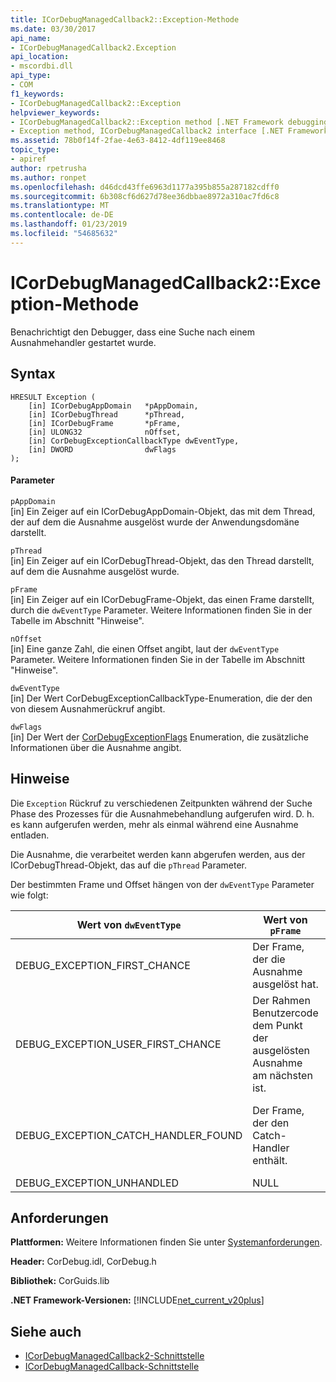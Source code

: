 ```yaml
---
title: ICorDebugManagedCallback2::Exception-Methode
ms.date: 03/30/2017
api_name:
- ICorDebugManagedCallback2.Exception
api_location:
- mscordbi.dll
api_type:
- COM
f1_keywords:
- ICorDebugManagedCallback2::Exception
helpviewer_keywords:
- ICorDebugManagedCallback2::Exception method [.NET Framework debugging]
- Exception method, ICorDebugManagedCallback2 interface [.NET Framework debugging]
ms.assetid: 78b0f14f-2fae-4e63-8412-4df119ee8468
topic_type:
- apiref
author: rpetrusha
ms.author: ronpet
ms.openlocfilehash: d46dcd43ffe6963d1177a395b855a287182cdff0
ms.sourcegitcommit: 6b308cf6d627d78ee36dbbae8972a310ac7fd6c8
ms.translationtype: MT
ms.contentlocale: de-DE
ms.lasthandoff: 01/23/2019
ms.locfileid: "54685632"
---
```

# <a name="icordebugmanagedcallback2exception-method"></a>ICorDebugManagedCallback2::Exception-Methode
Benachrichtigt den Debugger, dass eine Suche nach einem Ausnahmehandler gestartet wurde.  
  
## <a name="syntax"></a>Syntax  
  
```  
HRESULT Exception (  
    [in] ICorDebugAppDomain   *pAppDomain,  
    [in] ICorDebugThread      *pThread,  
    [in] ICorDebugFrame       *pFrame,  
    [in] ULONG32              nOffset,  
    [in] CorDebugExceptionCallbackType dwEventType,  
    [in] DWORD                dwFlags  
);  
```  
  
#### <a name="parameters"></a>Parameter  
 `pAppDomain`  
 [in] Ein Zeiger auf ein ICorDebugAppDomain-Objekt, das mit dem Thread, der auf dem die Ausnahme ausgelöst wurde der Anwendungsdomäne darstellt.  
  
 `pThread`  
 [in] Ein Zeiger auf ein ICorDebugThread-Objekt, das den Thread darstellt, auf dem die Ausnahme ausgelöst wurde.  
  
 `pFrame`  
 [in] Ein Zeiger auf ein ICorDebugFrame-Objekt, das einen Frame darstellt, durch die `dwEventType` Parameter. Weitere Informationen finden Sie in der Tabelle im Abschnitt "Hinweise".  
  
 `nOffset`  
 [in] Eine ganze Zahl, die einen Offset angibt, laut der `dwEventType` Parameter. Weitere Informationen finden Sie in der Tabelle im Abschnitt "Hinweise".  
  
 `dwEventType`  
 [in] Der Wert CorDebugExceptionCallbackType-Enumeration, die der den von diesem Ausnahmerückruf angibt.  
  
 `dwFlags`  
 [in] Der Wert der [CorDebugExceptionFlags](../../../../docs/framework/unmanaged-api/debugging/cordebugexceptionflags-enumeration.md) Enumeration, die zusätzliche Informationen über die Ausnahme angibt.  
  
## <a name="remarks"></a>Hinweise  
 Die `Exception` Rückruf zu verschiedenen Zeitpunkten während der Suche Phase des Prozesses für die Ausnahmebehandlung aufgerufen wird. D. h. es kann aufgerufen werden, mehr als einmal während eine Ausnahme entladen.  
  
 Die Ausnahme, die verarbeitet werden kann abgerufen werden, aus der ICorDebugThread-Objekt, das auf die `pThread` Parameter.  
  
 Der bestimmten Frame und Offset hängen von der `dwEventType` Parameter wie folgt:  
  
|Wert von `dwEventType`|Wert von `pFrame`|Wert von `nOffset`|  
|----------------------------|-----------------------|------------------------|  
|DEBUG_EXCEPTION_FIRST_CHANCE|Der Frame, der die Ausnahme ausgelöst hat.|Der Anweisungszeiger im Frame.|  
|DEBUG_EXCEPTION_USER_FIRST_CHANCE|Der Rahmen Benutzercode dem Punkt der ausgelösten Ausnahme am nächsten ist.|Der Anweisungszeiger im Frame.|  
|DEBUG_EXCEPTION_CATCH_HANDLER_FOUND|Der Frame, der den Catch-Handler enthält.|Der Microsoft intermediate Language (MSIL)-Offset des Anfangs des Catch-Handler.|  
|DEBUG_EXCEPTION_UNHANDLED|NULL|Ist nicht definiert.|  
  
## <a name="requirements"></a>Anforderungen  
 **Plattformen:** Weitere Informationen finden Sie unter [Systemanforderungen](../../../../docs/framework/get-started/system-requirements.md).  
  
 **Header:** CorDebug.idl, CorDebug.h  
  
 **Bibliothek:** CorGuids.lib  
  
 **.NET Framework-Versionen:** [!INCLUDE[net_current_v20plus](../../../../includes/net-current-v20plus-md.md)]  
  
## <a name="see-also"></a>Siehe auch
- [ICorDebugManagedCallback2-Schnittstelle](../../../../docs/framework/unmanaged-api/debugging/icordebugmanagedcallback2-interface.md)
- [ICorDebugManagedCallback-Schnittstelle](../../../../docs/framework/unmanaged-api/debugging/icordebugmanagedcallback-interface.md)
